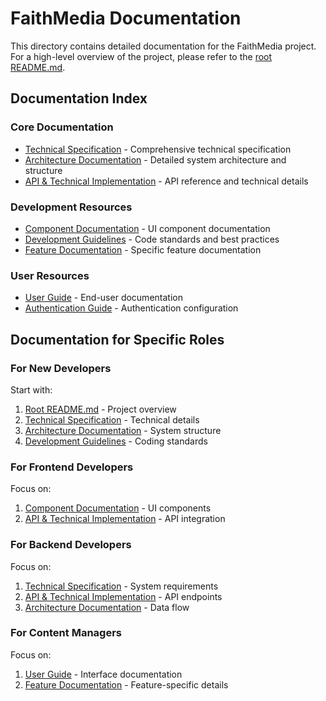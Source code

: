 # FaithMedia Documentation

This directory contains detailed documentation for the FaithMedia project. For a high-level overview of the project, please refer to the [root README.md](../README.md).

## Documentation Index

### Core Documentation
- [Technical Specification](TechnicalSpecification.md) - Comprehensive technical specification
- [Architecture Documentation](Architecture.md) - Detailed system architecture and structure
- [API & Technical Implementation](API.md) - API reference and technical details

### Development Resources
- [Component Documentation](Components.md) - UI component documentation
- [Development Guidelines](DevelopmentGuidelines.md) - Code standards and best practices
- [Feature Documentation](Features.md) - Specific feature documentation

### User Resources
- [User Guide](UserGuide.md) - End-user documentation
- [Authentication Guide](README-Auth0-config.md) - Authentication configuration

## Documentation for Specific Roles

### For New Developers
Start with:
1. [Root README.md](../README.md) - Project overview
2. [Technical Specification](TechnicalSpecification.md) - Technical details
3. [Architecture Documentation](Architecture.md) - System structure
4. [Development Guidelines](DevelopmentGuidelines.md) - Coding standards

### For Frontend Developers
Focus on:
1. [Component Documentation](Components.md) - UI components
2. [API & Technical Implementation](API.md) - API integration

### For Backend Developers
Focus on:
1. [Technical Specification](TechnicalSpecification.md) - System requirements
2. [API & Technical Implementation](API.md) - API endpoints
3. [Architecture Documentation](Architecture.md) - Data flow

### For Content Managers
Focus on:
1. [User Guide](UserGuide.md) - Interface documentation
2. [Feature Documentation](Features.md) - Feature-specific details
